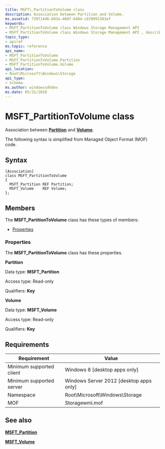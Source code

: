 ```yaml
---
title: MSFT\_PartitionToVolume class
description: Association between Partition and Volume.
ms.assetid: 739714d6-683a-468f-b404-cb78991383af
keywords:
- MSFT_PartitionToVolume class Windows Storage Management API
- MSFT_PartitionToVolume class Windows Storage Management API , described
topic_type:
- apiref
ms.topic: reference
api_name:
- MSFT_PartitionToVolume
- MSFT_PartitionToVolume.Partition
- MSFT_PartitionToVolume.Volume
api_location:
- Root\Microsoft\Windows\Storage
api_type:
- Schema
ms.author: windowssdkdev
ms.date: 05/31/2018
---
```


# MSFT\_PartitionToVolume class

Association between [**Partition**](msft-partition.md) and [**Volume**](msft-volume.md).

The following syntax is simplified from Managed Object Format (MOF) code.

## Syntax

``` syntax
[Association]
class MSFT_PartitionToVolume
{
  MSFT_Partition REF Partition;
  MSFT_Volume    REF Volume;
};
```

## Members

The **MSFT\_PartitionToVolume** class has these types of members:

-   [Properties](#properties)

### Properties

The **MSFT\_PartitionToVolume** class has these properties.

 

**Partition**
   

Data type: **MSFT\_Partition**
 

Access type: Read-only
 

Qualifiers: **Key**
 

 

**Volume**
   

Data type: **MSFT\_Volume**
 

Access type: Read-only
 

Qualifiers: **Key**
 

 

## Requirements



| Requirement | Value |
|-------------------------------------|-------------------------------------------------------------------------------------------|
| Minimum supported client | Windows 8 \[desktop apps only\]                                                |
| Minimum supported server | Windows Server 2012 \[desktop apps only\]                                      |
| Namespace                | Root\\Microsoft\\Windows\\Storage                                              |
| MOF                      |  Storagewmi.mof  |



## See also

 

[**MSFT\_Partition**](msft-partition.md)
 

[**MSFT\_Volume**](msft-volume.md)
 

 

 





